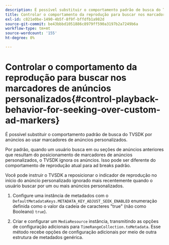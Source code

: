 ```yaml
---
description: É possível substituir o comportamento padrão de busca do TVSDK por anúncios ao usar marcadores de anúncios personalizados.
title: Controlar o comportamento da reprodução para buscar nos marcadores de anúncios personalizados
exl-id: c821e0be-1490-4b5f-8f9f-bffdfb1a982d
source-git-commit: be43bbbd1051886c8979ff590a3197b2a7249b6a
workflow-type: tm+mt
source-wordcount: '155'
ht-degree: 0%

---
```


# Controlar o comportamento da reprodução para buscar nos marcadores de anúncios personalizados{#control-playback-behavior-for-seeking-over-custom-ad-markers}

É possível substituir o comportamento padrão de busca do TVSDK por anúncios ao usar marcadores de anúncios personalizados.

Por padrão, quando um usuário busca em ou seções de anúncios anteriores que resultam do posicionamento de marcadores de anúncios personalizados, o TVSDK ignora os anúncios. Isso pode ser diferente do comportamento de reprodução atual para ad breaks padrão.

Você pode instruir o TVSDK a reposicionar o indicador de reprodução no início do anúncio personalizado ignorado mais recentemente quando o usuário buscar por um ou mais anúncios personalizados.

1. Configure uma instância de metadados com o `DefaultMetadataKeys.METADATA_KEY_ADJUST_SEEK_ENABLED` enumeração definida como o valor da cadeia de caracteres &quot;true&quot; (não como Booleano) `true`).

1. Criar e configurar um `MediaResource` instância, transmitindo as opções de configuração adicionais para `TimeRangeCollection.toMetadata`. Esse método recebe opções de configuração adicionais por meio de outra estrutura de metadados genérica.
